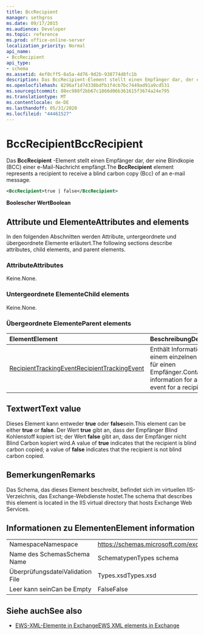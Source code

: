 ```yaml
---
title: BccRecipient
manager: sethgros
ms.date: 09/17/2015
ms.audience: Developer
ms.topic: reference
ms.prod: office-online-server
localization_priority: Normal
api_name:
- BccRecipient
api_type:
- schema
ms.assetid: 4ef0cff5-8a5a-4d76-9d2b-938774d8fc1b
description: Das BccRecipient-Element stellt einen Empfänger dar, der eine Blindkopie (BCC) einer e-Mail-Nachricht empfängt.
ms.openlocfilehash: 8296af1d74338bdfb1f4cb7bc7449ad91a9cd531
ms.sourcegitcommit: 88ec988f2bb67c1866d06b361615f3674a24e795
ms.translationtype: MT
ms.contentlocale: de-DE
ms.lasthandoff: 05/31/2020
ms.locfileid: "44461527"
---
```

# <a name="bccrecipient"></a><span data-ttu-id="21da7-103">BccRecipient</span><span class="sxs-lookup"><span data-stu-id="21da7-103">BccRecipient</span></span>

<span data-ttu-id="21da7-104">Das **BccRecipient** -Element stellt einen Empfänger dar, der eine Blindkopie (BCC) einer e-Mail-Nachricht empfängt.</span><span class="sxs-lookup"><span data-stu-id="21da7-104">The **BccRecipient** element represents a recipient to receive a blind carbon copy (Bcc) of an e-mail message.</span></span> 
  
```XML
<BccRecipient>true | false</BccRecipient>
```

 <span data-ttu-id="21da7-105">**Boolescher Wert**</span><span class="sxs-lookup"><span data-stu-id="21da7-105">**Boolean**</span></span>
## <a name="attributes-and-elements"></a><span data-ttu-id="21da7-106">Attribute und Elemente</span><span class="sxs-lookup"><span data-stu-id="21da7-106">Attributes and elements</span></span>

<span data-ttu-id="21da7-107">In den folgenden Abschnitten werden Attribute, untergeordnete und übergeordnete Elemente erläutert.</span><span class="sxs-lookup"><span data-stu-id="21da7-107">The following sections describe attributes, child elements, and parent elements.</span></span>
  
### <a name="attributes"></a><span data-ttu-id="21da7-108">Attribute</span><span class="sxs-lookup"><span data-stu-id="21da7-108">Attributes</span></span>

<span data-ttu-id="21da7-109">Keine.</span><span class="sxs-lookup"><span data-stu-id="21da7-109">None.</span></span>
  
### <a name="child-elements"></a><span data-ttu-id="21da7-110">Untergeordnete Elemente</span><span class="sxs-lookup"><span data-stu-id="21da7-110">Child elements</span></span>

<span data-ttu-id="21da7-111">Keine.</span><span class="sxs-lookup"><span data-stu-id="21da7-111">None.</span></span>
  
### <a name="parent-elements"></a><span data-ttu-id="21da7-112">Übergeordnete Elemente</span><span class="sxs-lookup"><span data-stu-id="21da7-112">Parent elements</span></span>

|<span data-ttu-id="21da7-113">**Element**</span><span class="sxs-lookup"><span data-stu-id="21da7-113">**Element**</span></span>|<span data-ttu-id="21da7-114">**Beschreibung**</span><span class="sxs-lookup"><span data-stu-id="21da7-114">**Description**</span></span>|
|:-----|:-----|
|[<span data-ttu-id="21da7-115">RecipientTrackingEvent</span><span class="sxs-lookup"><span data-stu-id="21da7-115">RecipientTrackingEvent</span></span>](recipienttrackingevent.md) <br/> |<span data-ttu-id="21da7-116">Enthält Informationen zu einem einzelnen Ereignis für einen Empfänger.</span><span class="sxs-lookup"><span data-stu-id="21da7-116">Contains information for a single event for a recipient.</span></span>  <br/> |
   
## <a name="text-value"></a><span data-ttu-id="21da7-117">Textwert</span><span class="sxs-lookup"><span data-stu-id="21da7-117">Text value</span></span>

<span data-ttu-id="21da7-118">Dieses Element kann entweder **true** oder **false**sein.</span><span class="sxs-lookup"><span data-stu-id="21da7-118">This element can be either **true** or **false**.</span></span> <span data-ttu-id="21da7-119">Der Wert **true** gibt an, dass der Empfänger Blind Kohlenstoff kopiert ist; der Wert **false** gibt an, dass der Empfänger nicht Blind Carbon kopiert wird.</span><span class="sxs-lookup"><span data-stu-id="21da7-119">A value of **true** indicates that the recipient is blind carbon copied; a value of **false** indicates that the recipient is not blind carbon copied.</span></span> 
  
## <a name="remarks"></a><span data-ttu-id="21da7-120">Bemerkungen</span><span class="sxs-lookup"><span data-stu-id="21da7-120">Remarks</span></span>

<span data-ttu-id="21da7-121">Das Schema, das dieses Element beschreibt, befindet sich im virtuellen IIS-Verzeichnis, das Exchange-Webdienste hostet.</span><span class="sxs-lookup"><span data-stu-id="21da7-121">The schema that describes this element is located in the IIS virtual directory that hosts Exchange Web Services.</span></span>
  
## <a name="element-information"></a><span data-ttu-id="21da7-122">Informationen zu Elementen</span><span class="sxs-lookup"><span data-stu-id="21da7-122">Element information</span></span>

|||
|:-----|:-----|
|<span data-ttu-id="21da7-123">Namespace</span><span class="sxs-lookup"><span data-stu-id="21da7-123">Namespace</span></span>  <br/> |https://schemas.microsoft.com/exchange/services/2006/types  <br/> |
|<span data-ttu-id="21da7-124">Name des Schemas</span><span class="sxs-lookup"><span data-stu-id="21da7-124">Schema Name</span></span>  <br/> |<span data-ttu-id="21da7-125">Schematypen</span><span class="sxs-lookup"><span data-stu-id="21da7-125">Types schema</span></span>  <br/> |
|<span data-ttu-id="21da7-126">Überprüfungsdatei</span><span class="sxs-lookup"><span data-stu-id="21da7-126">Validation File</span></span>  <br/> |<span data-ttu-id="21da7-127">Types.xsd</span><span class="sxs-lookup"><span data-stu-id="21da7-127">Types.xsd</span></span>  <br/> |
|<span data-ttu-id="21da7-128">Leer kann sein</span><span class="sxs-lookup"><span data-stu-id="21da7-128">Can be Empty</span></span>  <br/> |<span data-ttu-id="21da7-129">False</span><span class="sxs-lookup"><span data-stu-id="21da7-129">False</span></span>  <br/> |
   
## <a name="see-also"></a><span data-ttu-id="21da7-130">Siehe auch</span><span class="sxs-lookup"><span data-stu-id="21da7-130">See also</span></span>



- [<span data-ttu-id="21da7-131">EWS-XML-Elemente in Exchange</span><span class="sxs-lookup"><span data-stu-id="21da7-131">EWS XML elements in Exchange</span></span>](ews-xml-elements-in-exchange.md)

